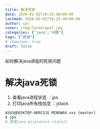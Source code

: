 ```yaml
---
title: 解决死锁
date: 2020-02-02T10:25:48+08:00
lastmod: 2020-02-02T10:25:48+08:00
author: spc
cover: /img/landscape7.jpg
categories: ["java","问题"]
tags: ["死锁"]
# showcase: true
draft: false
---
```


如何解决java进程的死锁问题

<!--more-->

# 解决java死锁
1. 查看java进程状态 ：jps
2. 打印java所有栈信息 ：jstack
```bash
ASUS@DESKTOP-OKRCSJG MINGW64 xxx (master)
$ jps
# 查看java ps(process status)
```


